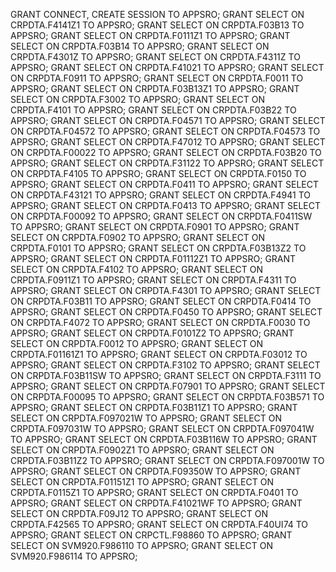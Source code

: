 GRANT CONNECT, CREATE SESSION TO APPSRO;
GRANT SELECT ON CRPDTA.F4141Z1 TO APPSRO;
GRANT SELECT ON CRPDTA.F03B13 TO APPSRO;
GRANT SELECT ON CRPDTA.F0111Z1 TO APPSRO;
GRANT SELECT ON CRPDTA.F03B14 TO APPSRO;
GRANT SELECT ON CRPDTA.F4301Z TO APPSRO;
GRANT SELECT ON CRPDTA.F4311Z TO APPSRO;
GRANT SELECT ON CRPDTA.F41021 TO APPSRO;
GRANT SELECT ON CRPDTA.F0911 TO APPSRO;
GRANT SELECT ON CRPDTA.F0011 TO APPSRO;
GRANT SELECT ON CRPDTA.F03B13Z1 TO APPSRO;
GRANT SELECT ON CRPDTA.F3002 TO APPSRO;
GRANT SELECT ON CRPDTA.F4101 TO APPSRO;
GRANT SELECT ON CRPDTA.F03B22 TO APPSRO;
GRANT SELECT ON CRPDTA.F04571 TO APPSRO;
GRANT SELECT ON CRPDTA.F04572 TO APPSRO;
GRANT SELECT ON CRPDTA.F04573 TO APPSRO;
GRANT SELECT ON CRPDTA.F47012 TO APPSRO;
GRANT SELECT ON CRPDTA.F00022 TO APPSRO;
GRANT SELECT ON CRPDTA.F03B20 TO APPSRO;
GRANT SELECT ON CRPDTA.F31122 TO APPSRO;
GRANT SELECT ON CRPDTA.F4105 TO APPSRO;
GRANT SELECT ON CRPDTA.F0150 TO APPSRO;
GRANT SELECT ON CRPDTA.F0411 TO APPSRO;
GRANT SELECT ON CRPDTA.F43121 TO APPSRO;
GRANT SELECT ON CRPDTA.F4941 TO APPSRO;
GRANT SELECT ON CRPDTA.F0413 TO APPSRO;
GRANT SELECT ON CRPDTA.F00092 TO APPSRO;
GRANT SELECT ON CRPDTA.F0411SW TO APPSRO;
GRANT SELECT ON CRPDTA.F0901 TO APPSRO;
GRANT SELECT ON CRPDTA.F0902 TO APPSRO;
GRANT SELECT ON CRPDTA.F0101 TO APPSRO;
GRANT SELECT ON CRPDTA.F03B13Z2 TO APPSRO;
GRANT SELECT ON CRPDTA.F01112Z1 TO APPSRO;
GRANT SELECT ON CRPDTA.F4102 TO APPSRO;
GRANT SELECT ON CRPDTA.F0911Z1 TO APPSRO;
GRANT SELECT ON CRPDTA.F4311 TO APPSRO;
GRANT SELECT ON CRPDTA.F4301 TO APPSRO;
GRANT SELECT ON CRPDTA.F03B11 TO APPSRO;
GRANT SELECT ON CRPDTA.F0414 TO APPSRO;
GRANT SELECT ON CRPDTA.F0450 TO APPSRO;
GRANT SELECT ON CRPDTA.F4072 TO APPSRO;
GRANT SELECT ON CRPDTA.F0030 TO APPSRO;
GRANT SELECT ON CRPDTA.F0101Z2 TO APPSRO;
GRANT SELECT ON CRPDTA.F0012 TO APPSRO;
GRANT SELECT ON CRPDTA.F01161Z1 TO APPSRO;
GRANT SELECT ON CRPDTA.F03012 TO APPSRO;
GRANT SELECT ON CRPDTA.F3102 TO APPSRO;
GRANT SELECT ON CRPDTA.F03B11SW TO APPSRO;
GRANT SELECT ON CRPDTA.F3111 TO APPSRO;
GRANT SELECT ON CRPDTA.F07901 TO APPSRO;
GRANT SELECT ON CRPDTA.F00095 TO APPSRO;
GRANT SELECT ON CRPDTA.F03B571 TO APPSRO;
GRANT SELECT ON CRPDTA.F03B11Z1 TO APPSRO;
GRANT SELECT ON CRPDTA.F097021W TO APPSRO;
GRANT SELECT ON CRPDTA.F097031W TO APPSRO;
GRANT SELECT ON CRPDTA.F097041W TO APPSRO;
GRANT SELECT ON CRPDTA.F03B116W TO APPSRO;
GRANT SELECT ON CRPDTA.F0902Z1 TO APPSRO;
GRANT SELECT ON CRPDTA.F03B11Z2 TO APPSRO;
GRANT SELECT ON CRPDTA.F097001W TO APPSRO;
GRANT SELECT ON CRPDTA.F09350W TO APPSRO;
GRANT SELECT ON CRPDTA.F01151Z1 TO APPSRO;
GRANT SELECT ON CRPDTA.F0115Z1 TO APPSRO;
GRANT SELECT ON CRPDTA.F0401 TO APPSRO;
GRANT SELECT ON CRPDTA.F41021WF TO APPSRO;
GRANT SELECT ON CRPDTA.F09J12 TO APPSRO;
GRANT SELECT ON CRPDTA.F42565 TO APPSRO;
GRANT SELECT ON CRPDTA.F40UI74 TO APPSRO;
GRANT SELECT ON CRPCTL.F98860 TO APPSRO;
GRANT SELECT ON SVM920.F986110 TO APPSRO;
GRANT SELECT ON SVM920.F986114 TO APPSRO;